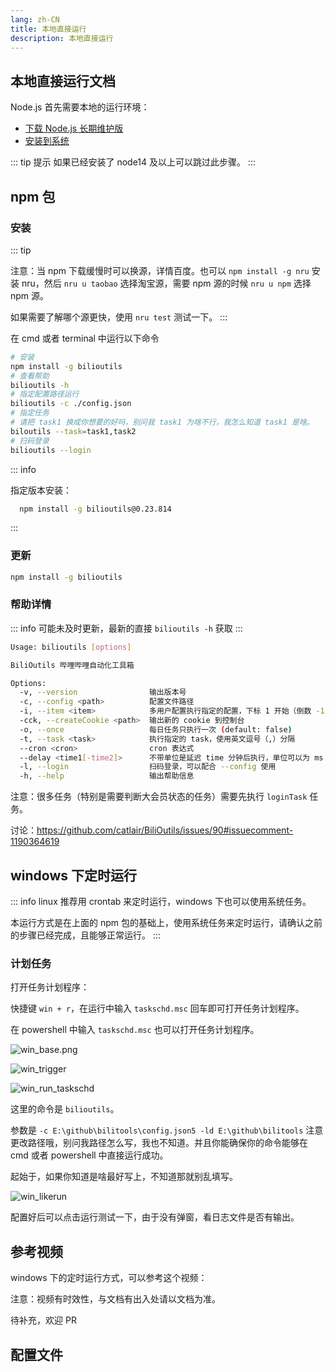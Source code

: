 ```yaml
---
lang: zh-CN
title: 本地直接运行
description: 本地直接运行
---
```


## 本地直接运行文档

Node.js 首先需要本地的运行环境：

- [下载 Node.js 长期维护版](https://nodejs.org/zh-cn/)
- [安装到系统](https://www.runoob.com/nodejs/nodejs-install-setup.html)

::: tip 提示
如果已经安装了 node14 及以上可以跳过此步骤。
:::

## npm 包 <Badge type="tip" text="推荐" vertical="top" /> <TestedVersion type="npm" />

### 安装

::: tip

注意：当 npm 下载缓慢时可以换源，详情百度。也可以 `npm install -g nru` 安装 nru，然后 `nru u taobao` 选择淘宝源，需要 npm 源的时候 `nru u npm` 选择 npm 源。

如果需要了解哪个源更快，使用 `nru test` 测试一下。
:::

在 cmd 或者 terminal 中运行以下命令

```bash
# 安装
npm install -g bilioutils
# 查看帮助
bilioutils -h
# 指定配置路径运行
bilioutils -c ./config.json
# 指定任务
# 请把 task1 换成你想要的好吗，别问我 task1 为啥不行，我怎么知道 task1 是啥。
biloutils --task=task1,task2
# 扫码登录
bilioutils --login
```

::: info

指定版本安装：

```bash
  npm install -g bilioutils@0.23.814
```

:::

### 更新

```bash
npm install -g bilioutils
```

### 帮助详情

::: info
可能未及时更新，最新的直接 `bilioutils -h` 获取
:::

```bash
Usage: bilioutils [options]

BiliOutils 哔哩哔哩自动化工具箱

Options:
  -v, --version                输出版本号
  -c, --config <path>          配置文件路径
  -i, --item <item>            多用户配置执行指定的配置，下标 1 开始（倒数 -1 开始），使用英文逗号（,）分隔
  -cck, --createCookie <path>  输出新的 cookie 到控制台
  -o, --once                   每日任务只执行一次 (default: false)
  -t, --task <task>            执行指定的 task，使用英文逗号（,）分隔
  --cron <cron>                cron 表达式
  --delay <time1[-time2]>      不带单位是延迟 time 分钟后执行，单位可以为 ms（毫秒）、s（秒）、m（分）、h（小时）
  -l, --login                  扫码登录，可以配合 --config 使用
  -h, --help                   输出帮助信息
```

注意：很多任务（特别是需要判断大会员状态的任务）需要先执行 `loginTask` 任务。

讨论：<https://github.com/catlair/BiliOutils/issues/90#issuecomment-1190364619>

## windows 下定时运行

::: info
linux 推荐用 crontab 来定时运行，windows 下也可以使用系统任务。

本运行方式是在上面的 npm 包的基础上，使用系统任务来定时运行，请确认之前的步骤已经完成，且能够正常运行。
:::

### 计划任务

打开任务计划程序：

快捷键 `win + r`，在运行中输入 `taskschd.msc` 回车即可打开任务计划程序。

在 powershell 中输入 `taskschd.msc` 也可以打开任务计划程序。

![win_base.png](/images/win_base.png)

![win_trigger](/images/win_trigger.png)

![win_run_taskschd](/images/win_run.png)

这里的命令是 `bilioutils`。

参数是 `-c E:\github\bilitools\config.json5 -ld E:\github\bilitools` 注意更改路径哦，别问我路径怎么写，我也不知道。并且你能确保你的命令能够在 cmd 或者 powershell 中直接运行成功。

起始于，如果你知道是啥最好写上，不知道那就别乱填写。

![win_likerun](/images/win_likerun.png)

配置好后可以点击运行测试一下，由于没有弹窗，看日志文件是否有输出。

<!-- 将快捷方式移动到开机启动项

```bash
%systemdrive%%homepath%\AppData\Roaming\Microsoft\Windows\Start Menu\Programs\Startup
``` -->

## 参考视频

windows 下的定时运行方式，可以参考这个视频：

注意：视频有时效性，与文档有出入处请以文档为准。

<BilibiliVideo bv="BV1oF411y71V"/>

待补充，欢迎 PR

<script setup>
// const ghproxy = __GLOBAL_GHPROXY__
const tagName = 'v0.0.2'
// const downloadUrl = `https://${ghproxy}/https://github.com/catlair/cron/releases/download/${tagName}/cron_windows_amd64.tar.gz`
</script>

## 配置文件

<!--@include: ../md/config_path.md-->
